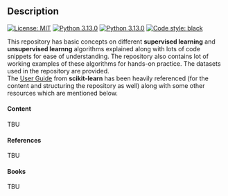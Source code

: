 ## Description


[![License: MIT](https://img.shields.io/badge/License-MIT-yellow.svg)](https://github.com/baksho/ml-handson/blob/main/LICENSE)
[![Python 3.13.0](https://img.shields.io/badge/python-2.7+-blue.svg)](https://www.python.org/downloads/release/python-3130/)
[![Python 3.13.0](https://img.shields.io/badge/Python-3776AB?logo=python&logoColor=fff)](https://www.python.org/downloads/release/python-3130/)
[![Code style: black](https://img.shields.io/badge/code%20style-black-000000.svg)](https://github.com/psf/black)

This repository has basic concepts on different **supervised learning** and **unsupervised learnng** algorithms explained along with lots of code snippets for ease of understanding. The repository also contains lot of working examples of these algorithms for hands-on practice. The datasets used in the repository are provided.
<br>The [User Guide](https://scikit-learn.org/stable/user_guide.html) from **scikit-learn** has been heavily referenced (for the content and structuring the repository as well) along with some other resources which are mentioned below.

#### Content
TBU

#### References
TBU

#### Books
TBU
